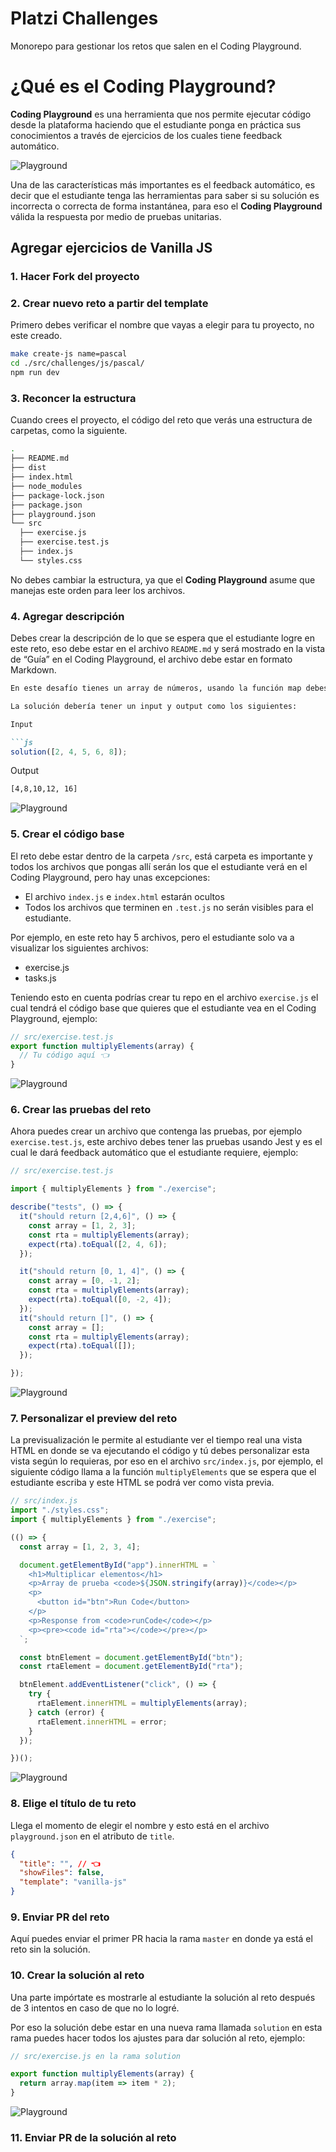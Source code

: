 # Platzi Challenges

Monorepo para gestionar los retos que salen en el Coding Playground.

# ¿Qué es el Coding Playground?

**Coding Playground** es una herramienta que nos permite ejecutar código desde la plataforma haciendo que el estudiante ponga en práctica sus conocimientos a través de ejercicios de los cuales tiene feedback automático.

![Playground](https://i.imgur.com/gb5cL8z.png)

Una de las características más importantes es el feedback automático, es decir que el estudiante tenga las herramientas para saber si su solución es incorrecta o correcta de forma instantánea, para eso el **Coding Playground** válida la respuesta por medio de pruebas unitarias.


## Agregar ejercicios de Vanilla JS

### 1. Hacer Fork del proyecto


### 2. Crear nuevo reto a partir del template

Primero debes verificar el nombre que vayas a elegir para tu proyecto, no este creado.

```sh
make create-js name=pascal
cd ./src/challenges/js/pascal/
npm run dev
```

### 3. Reconcer la estructura

Cuando crees el proyecto, el código del reto que verás una estructura de carpetas, como la siguiente.

```sh
.
├── README.md
├── dist
├── index.html
├── node_modules
├── package-lock.json
├── package.json
├── playground.json
└── src
  ├── exercise.js
  ├── exercise.test.js
  ├── index.js
  └── styles.css
```

No debes cambiar la estructura, ya que el **Coding Playground** asume que manejas este orden para leer los archivos.

### 4. Agregar descripción

Debes crear la descripción de lo que se espera que el estudiante logre en este reto, eso debe estar en el archivo `README.md` y será mostrado en la vista de “Guía” en el Coding Playground, el archivo debe estar en formato Markdown.

```md
En este desafío tienes un array de números, usando la función map debes retornar todos los números del array multiplicados por dos.

La solución debería tener un input y output como los siguientes:

Input

```js
solution([2, 4, 5, 6, 8]);
```

Output

```sh
[4,8,10,12, 16]
```

![Playground](https://i.imgur.com/gb5cL8z.png)

### 5. Crear el código base

El reto debe estar dentro de la carpeta `/src`, está carpeta es importante y todos los archivos que pongas allí serán los que el estudiante verá en el Coding Playground, pero hay unas excepciones:

- El archivo `index.js` e `index.html` estarán ocultos
- Todos los archivos que terminen en `.test.js` no serán visibles para el estudiante.

Por ejemplo, en este reto hay 5 archivos, pero el estudiante solo va a visualizar los siguientes archivos:

- exercise.js
- tasks.js

Teniendo esto en cuenta podrías crear tu repo en el archivo `exercise.js` el cual tendrá el código base que quieres que el estudiante vea en el Coding Playground, ejemplo:

```js
// src/exercise.test.js
export function multiplyElements(array) {
  // Tu código aquí 👈
}
```

![Playground](https://i.imgur.com/WU480V4.png)

### 6. Crear las pruebas del reto

Ahora puedes crear un archivo que contenga las pruebas, por ejemplo `exercise.test.js`, este archivo debes tener las pruebas usando Jest y es el cual le dará feedback automático que el estudiante requiere, ejemplo:

```js
// src/exercise.test.js

import { multiplyElements } from "./exercise";

describe("tests", () => {
  it("should return [2,4,6]", () => {
    const array = [1, 2, 3];
    const rta = multiplyElements(array);
    expect(rta).toEqual([2, 4, 6]);
  });

  it("should return [0, 1, 4]", () => {
    const array = [0, -1, 2];
    const rta = multiplyElements(array);
    expect(rta).toEqual([0, -2, 4]);
  });
  it("should return []", () => {
    const array = [];
    const rta = multiplyElements(array);
    expect(rta).toEqual([]);
  });

});
```

![Playground](https://i.imgur.com/JheFk4C.png)

### 7. Personalizar el preview del reto

La previsualización le permite al estudiante ver el tiempo real una vista HTML en donde se va ejecutando el código y tú debes personalizar esta vista según lo requieras, por eso en el archivo `src/index.js`, por ejemplo, el siguiente código llama a la función `multiplyElements` que se espera que el estudiante escriba y este HTML se podrá ver como vista previa.

```js
// src/index.js
import "./styles.css";
import { multiplyElements } from "./exercise";

(() => {
  const array = [1, 2, 3, 4];

  document.getElementById("app").innerHTML = `
    <h1>Multiplicar elementos</h1>
    <p>Array de prueba <code>${JSON.stringify(array)}</code></p>
    <p>
      <button id="btn">Run Code</button>
    </p>
    <p>Response from <code>runCode</code></p>
    <p><pre><code id="rta"></code></pre></p>
  `;

  const btnElement = document.getElementById("btn");
  const rtaElement = document.getElementById("rta");

  btnElement.addEventListener("click", () => {
    try {
      rtaElement.innerHTML = multiplyElements(array);
    } catch (error) {
      rtaElement.innerHTML = error;
    }
  });

})();
```

![Playground](https://i.imgur.com/pFRSxRq.png)


### 8. Elige el título de tu reto

Llega el momento de elegir el nombre y esto está en el archivo `playground.json` en el atributo de `title`.

```json
{
  "title": "", // 👈
  "showFiles": false,
  "template": "vanilla-js"
}
```

### 9. Enviar PR del reto

Aquí puedes enviar el primer PR hacia la rama `master` en donde ya está el reto sin la solución.

### 10. Crear la solución al reto

Una parte impórtate es mostrarle al estudiante la solución al reto después de 3 intentos en caso de que no lo logré.

Por eso la solución debe estar en una nueva rama llamada `solution` en esta rama puedes hacer todos los ajustes para dar solución al reto, ejemplo:

```js
// src/exercise.js en la rama solution

export function multiplyElements(array) {
  return array.map(item => item * 2);
}

```

![Playground](https://i.imgur.com/4Q1SKU7.png)


### 11. Enviar PR de la solución al reto

